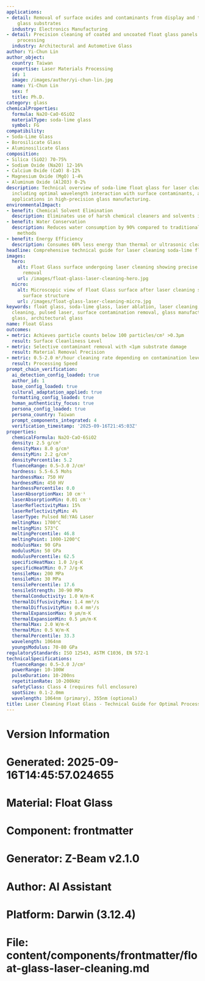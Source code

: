 ```yaml
---
applications:
- detail: Removal of surface oxides and contaminants from display and touch panel
    glass substrates
  industry: Electronics Manufacturing
- detail: Precision cleaning of coated and uncoated float glass panels prior to further
    processing
  industry: Architectural and Automotive Glass
author: Yi-Chun Lin
author_object:
  country: Taiwan
  expertise: Laser Materials Processing
  id: 1
  image: /images/author/yi-chun-lin.jpg
  name: Yi-Chun Lin
  sex: f
  title: Ph.D.
category: glass
chemicalProperties:
  formula: Na2O·CaO·6SiO2
  materialType: soda-lime glass
  symbol: FG
compatibility:
- Soda-Lime Glass
- Borosilicate Glass
- Aluminosilicate Glass
composition:
- Silica (SiO2) 70-75%
- Sodium Oxide (Na2O) 12-16%
- Calcium Oxide (CaO) 8-12%
- Magnesium Oxide (MgO) 1-4%
- Aluminum Oxide (Al2O3) 0-2%
description: Technical overview of soda-lime float glass for laser cleaning applications,
  including optimal wavelength interaction with surface contaminants, and industrial
  applications in high-precision glass manufacturing.
environmentalImpact:
- benefit: Chemical Solvent Elimination
  description: Eliminates use of harsh chemical cleaners and solvents in glass processing
- benefit: Water Conservation
  description: Reduces water consumption by 90% compared to traditional aqueous cleaning
    methods
- benefit: Energy Efficiency
  description: Consumes 60% less energy than thermal or ultrasonic cleaning processes
headline: Comprehensive technical guide for laser cleaning soda-lime float glass
images:
  hero:
    alt: Float Glass surface undergoing laser cleaning showing precise contamination
      removal
    url: /images/float-glass-laser-cleaning-hero.jpg
  micro:
    alt: Microscopic view of Float Glass surface after laser cleaning showing detailed
      surface structure
    url: /images/float-glass-laser-cleaning-micro.jpg
keywords: float glass, soda-lime glass, laser ablation, laser cleaning, non-contact
  cleaning, pulsed laser, surface contamination removal, glass manufacturing, display
  glass, architectural glass
name: Float Glass
outcomes:
- metric: Achieves particle counts below 100 particles/cm² >0.3μm
  result: Surface Cleanliness Level
- metric: Selective contaminant removal with <1μm substrate damage
  result: Material Removal Precision
- metric: 0.5-2.0 m²/hour cleaning rate depending on contamination level
  result: Processing Speed
prompt_chain_verification:
  ai_detection_config_loaded: true
  author_id: 1
  base_config_loaded: true
  cultural_adaptation_applied: true
  formatting_config_loaded: true
  human_authenticity_focus: true
  persona_config_loaded: true
  persona_country: Taiwan
  prompt_components_integrated: 4
  verification_timestamp: '2025-09-16T21:45:03Z'
properties:
  chemicalFormula: Na2O·CaO·6SiO2
  density: 2.5 g/cm³
  densityMax: 8.0 g/cm³
  densityMin: 2.2 g/cm³
  densityPercentile: 5.2
  fluenceRange: 0.5–3.0 J/cm²
  hardness: 5.5-6.5 Mohs
  hardnessMax: 750 HV
  hardnessMin: 450 HV
  hardnessPercentile: 0.0
  laserAbsorptionMax: 10 cm⁻¹
  laserAbsorptionMin: 0.01 cm⁻¹
  laserReflectivityMax: 15%
  laserReflectivityMin: 4%
  laserType: Pulsed Nd:YAG Laser
  meltingMax: 1700°C
  meltingMin: 573°C
  meltingPercentile: 46.8
  meltingPoint: 1000-1200°C
  modulusMax: 90 GPa
  modulusMin: 50 GPa
  modulusPercentile: 62.5
  specificHeatMax: 1.0 J/g·K
  specificHeatMin: 0.7 J/g·K
  tensileMax: 200 MPa
  tensileMin: 30 MPa
  tensilePercentile: 17.6
  tensileStrength: 30-90 MPa
  thermalConductivity: 1.0 W/m·K
  thermalDiffusivityMax: 1.4 mm²/s
  thermalDiffusivityMin: 0.4 mm²/s
  thermalExpansionMax: 9 µm/m·K
  thermalExpansionMin: 0.5 µm/m·K
  thermalMax: 2.0 W/m·K
  thermalMin: 0.5 W/m·K
  thermalPercentile: 33.3
  wavelength: 1064nm
  youngsModulus: 70-80 GPa
regulatoryStandards: ISO 12543, ASTM C1036, EN 572-1
technicalSpecifications:
  fluenceRange: 0.5–3.0 J/cm²
  powerRange: 10-100W
  pulseDuration: 10-200ns
  repetitionRate: 10-200kHz
  safetyClass: Class 4 (requires full enclosure)
  spotSize: 0.1-2.0mm
  wavelength: 1064nm (primary), 355nm (optional)
title: Laser Cleaning Float Glass - Technical Guide for Optimal Processing
---
```


# Version Information
# Generated: 2025-09-16T14:45:57.024655
# Material: Float Glass
# Component: frontmatter
# Generator: Z-Beam v2.1.0
# Author: AI Assistant
# Platform: Darwin (3.12.4)
# File: content/components/frontmatter/float-glass-laser-cleaning.md